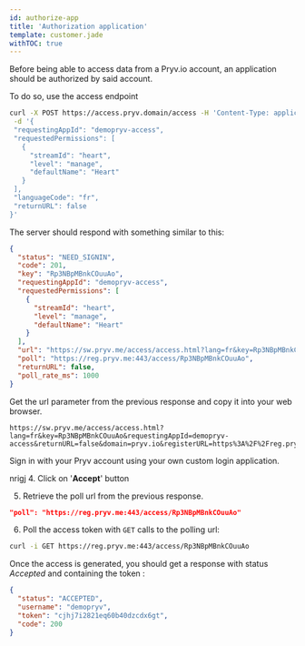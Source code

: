 ```yaml
---
id: authorize-app
title: 'Authorization application'
template: customer.jade
withTOC: true
---
```


Before being able to access data from a Pryv.io account, an application should be authorized by said account.

To do so, use the access endpoint

```bash
curl -X POST https://access.pryv.domain/access -H 'Content-Type: application/json' \
 -d '{
 "requestingAppId": "demopryv-access",
 "requestedPermissions": [
   {
     "streamId": "heart",
     "level": "manage",
     "defaultName": "Heart"
   }
 ],
 "languageCode": "fr",
 "returnURL": false
}'
```

The server should respond with something similar to this:

```json
{
  "status": "NEED_SIGNIN",
  "code": 201,
  "key": "Rp3NBpMBnkCOuuAo",
  "requestingAppId": "demopryv-access",
  "requestedPermissions": [
    {
      "streamId": "heart",
      "level": "manage",
      "defaultName": "Heart"
    }
  ],
  "url": "https://sw.pryv.me/access/access.html?lang=fr&key=Rp3NBpMBnkCOuuAo&requestingAppId=demopryv-access&returnURL=false&domain=pryv.io&registerURL=https%3A%2F%2Freg.pryv.me%3A443&requestedPermissions=%5B%7B%22streamId%22%3A%22heart%22%2C%22level%22%3A%22manage%22%2C%22defaultName%22%3A%22Heart%22%7D%5D",
  "poll": "https://reg.pryv.me:443/access/Rp3NBpMBnkCOuuAo",
  "returnURL": false,
  "poll_rate_ms": 1000
}
```

Get the url parameter from the previous response and copy it into your web browser.

```raw
https://sw.pryv.me/access/access.html?lang=fr&key=Rp3NBpMBnkCOuuAo&requestingAppId=demopryv-access&returnURL=false&domain=pryv.io&registerURL=https%3A%2F%2Freg.pryv.me%3A443&requestedPermissions=%5B%7B%22streamId%22%3A%22heart%22%2C%22level%22%3A%22manage%22%2C%22defaultName%22%3A%22Heart%22%7D%5D
```

Sign in with your Pryv account using your own custom login application.

nrigj 4. Click on '**Accept**' button

5. Retrieve the poll url from the previous response.

```json
"poll": "https://reg.pryv.me:443/access/Rp3NBpMBnkCOuuAo"
```

6. Poll the access token with `GET` calls to the polling url:

```bash
curl -i GET https://reg.pryv.me:443/access/Rp3NBpMBnkCOuuAo
```

Once the access is generated, you should get a response with status _Accepted_ and containing the token :

```json
{
  "status": "ACCEPTED",
  "username": "demopryv",
  "token": "cjhj7i2821eq60b40dzcdx6gt",
  "code": 200
}
```

